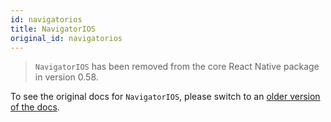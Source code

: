 ```yaml
---
id: navigatorios
title: NavigatorIOS
original_id: navigatorios
---
```


> `NavigatorIOS` has been removed from the core React Native package in version 0.58.

To see the original docs for `NavigatorIOS`, please switch to an [older version of the docs](/docs/0.57/navigatorios).
